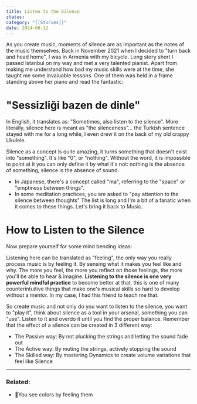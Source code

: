 ```yaml
---
title: Listen to the Silence
status: 
category: "[[Stories]]"
date: 2024-08-12
---
```



As you create music, moments of silence are as important as the notes of the music themselves. Back in November 2021 when I decided to "turn back and head home", I was in Armenia with my bicycle. Long story short I passed Istanbul on my way and met a very talented pianist. Apart from making me understand how bad my music skills were at the time, she taught me some invaluable lessons. One of them was held in a frame standing above her piano and read the fantastic:
# "Sessizliği bazen de dinle"
In English, it translates as: "Sometimes, also listen to the silence". More literally, silence here is meant as "the silenceness"... the Turkish sentence stayed with me for a long while, I even drew it on the back of my old crappy Ukulele.

Silence as a concept is quite amazing, it turns something that doesn't exist into "something". It's like "0", or "nothing". Without the word, it is impossible to point at it you can only define it by what it's not: nothing is the absence of something, silence is the absence of sound.  

- In Japanese, there's a concept called "ma", referring to the "space" or "emptiness between things". 
- In some meditation practices, you are asked to "pay attention to the silence between thoughts"
The list is long and I'm a bit of a fanatic when it comes to these things. Let's bring it back to Music. 

# How to Listen to the Silence
Now prepare yourself for some mind bending ideas:

Listening here can be translated as "feeling", the only way you really process music is by feeling it. By sensing what it makes you feel like and why. The more you feel, the more you reflect on those feelings, the more you'll be able to hear & imagine. **Listening to the silence is one very powerful mindful practice** to become better at that, this is one of many counterintuitive things that make one's musical skills so hard to develop without a mentor. In my case, I had this friend to teach me that. 

So create music and not only do you want to listen to the silence, you want to "play it", think about silence as a tool in your arsenal, something you can "use". Listen to it and overdo it until you find the proper balance. Remember that the effect of a silence can be created in 3 different way:

- The Passive way: By not plucking the strings and letting the sound fade out
- The Active way: By muting the strings, actively stopping the sound
- The Skilled way: By mastering Dynamics to create volume variations that feel like Silence




---
### Related:
- 📝You see colors by feeling them